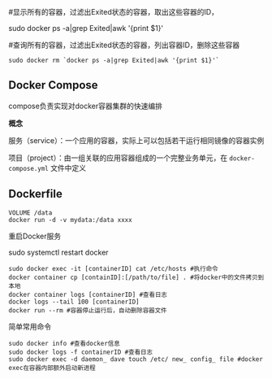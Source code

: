 #显示所有的容器，过滤出Exited状态的容器，取出这些容器的ID，

sudo docker ps -a|grep Exited|awk '{print $1}'

#查询所有的容器，过滤出Exited状态的容器，列出容器ID，删除这些容器

```shell
sudo docker rm `docker ps -a|grep Exited|awk '{print $1}'`
```

## Docker Compose

compose负责实现对docker容器集群的快速编排

**概念**

服务（service）：一个应用的容器，实际上可以包括若干运行相同镜像的容器实例

项目（project）：由一组关联的应用容器组成的一个完整业务单元，在 `docker-compose.yml` 文件中定义

## Dockerfile

```
VOLUME /data
docker run -d -v mydata:/data xxxx
```

重启Docker服务

sudo systemctl restart docker

```
sudo docker exec -it [containerID] cat /etc/hosts #执行命令
docker container cp [containID]:[/path/to/file] . #将docker中的文件拷贝到本地
docker container logs [containerID] #查看日志
docker logs --tail 100 [containerID]
docker run --rm #容器停止运行后，自动删除容器文件
```

简单常用命令

```
sudo docker info #查看docker信息
sudo docker logs -f containerID #查看日志
sudo docker exec -d daemon_ dave touch /etc/ new_ config_ file #docker exec在容器内部额外启动新进程

```

